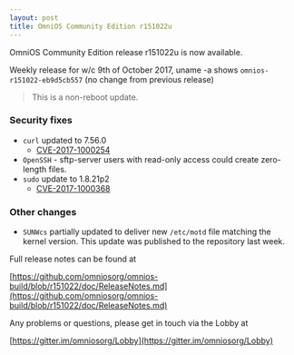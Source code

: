 ```yaml
---
layout: post
title: OmniOS Community Edition r151022u
---
```


OmniOS Community Edition release r151022u is now available.

Weekly release for w/c 9th of October 2017,
uname -a shows `omnios-r151022-eb9d5cb557` (no change from previous release)
> This is a non-reboot update.

### Security fixes

* `curl` updated to 7.56.0
  * [CVE-2017-1000254](https://www.cvedetails.com/cve/CVE-2017-1000254/)
* `OpenSSH` - sftp-server users with read-only access could create
  zero-length files.
* `sudo` update to 1.8.21p2
  * [CVE-2017-1000368](https://nvd.nist.gov/vuln/detail/CVE-2017-1000368/)

### Other changes

* `SUNWcs` partially updated to deliver new `/etc/motd` file matching
  the kernel version. This update was published to the repository last
  week.

Full release notes can be found at 

[https://github.com/omniosorg/omnios-build/blob/r151022/doc/ReleaseNotes.md](https://github.com/omniosorg/omnios-build/blob/r151022/doc/ReleaseNotes.md)

Any problems or questions, please get in touch via the Lobby at

[https://gitter.im/omniosorg/Lobby](https://gitter.im/omniosorg/Lobby)
